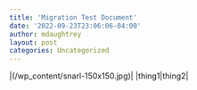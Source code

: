 ```yaml
---
title: 'Migration Test Document'
date: '2022-09-23T23:06:06-04:00'
author: mdaughtrey
layout: post
categories: Uncategorized
---
```


|(/wp_content/snarl-150x150.jpg)|
|thing1|thing2|

